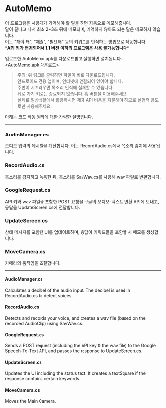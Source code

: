 # AutoMemo
이 프로그램은 사용자가 기억해야 할 말을 하면 자동으로 메모해줍니다.   
말이 끝나고 나서 최소 2~3초 뒤에 메모되며, 기억하지 않아도 되는 말은 메모하지 않습니다.   
이는 "해야 돼", "제출", "필요해" 등의 키워드를 인식하는 방법으로 작동합니다.   
\***API 키가 변경되어서 1.1 버전 이하의 프로그램은 사용 불가능합니다**\*
   
업로드한 AutoMemo.apk를 다운로드받고 실행하면 설치됩니다.   
[<AutoMemo.apk 다운로드>](https://github.com/Ryansmg/AutoMemo/raw/master/AutoMemo.apk)
> 주의: 위 링크를 클릭하면 파일이 바로 다운로드됩니다.   
> 안드로이드 전용 앱이며, 인터넷에 연결되어 있어야 합니다.   
> 주변이 시끄러우면 목소리 인식에 실패할 수 있습니다.   
> 뒤로 가기 키로는 종료되지 않습니다. 홈 버튼을 이용해주세요.   
> 실제로 일상생활에서 활용하시면 제가 API 비용을 지불해야 하므로 실험적 용도로만 사용해주세요.   
   
아래는 코드 작동 원리에 대한 간략한 설명입니다.

*****

### AudioManager.cs
오디오 입력의 데시벨을 계산합니다. 이는 RecordAudio.cs에서 목소리 감지에 사용됩니다.
### RecordAudio.cs
목소리를 감지하고 녹음한 뒤, 목소리를 SavWav.cs를 사용해 wav 파일로 변환합니다. 
### GoogleRequest.cs
API 키와 wav 파일을 포함한 POST 요청을 구글의 오디오-텍스트 변환 API에 보내고, 응답을 UpdateScreen.cs에 전달합니다.
### UpdateScreen.cs
상태 메시지를 포함한 UI를 업데이트하며, 응답이 키워드들을 포함할 시 메모를 생성합니다. 
### MoveCamera.cs
카메라의 움직임을 조절합니다.

*****

#### AudioManager.cs
Calculates a decibel of the audio input. The decibel is used in RecordAudio.cs to detect voices.
#### RecordAudio.cs
Detects and records your voice, and creates a wav file (based on the recorded AudioClip) using SavWav.cs.
#### GoogleRequest.cs
Sends a POST request (including the API key & the wav file) to the Google Speech-To-Text API, and passes the response to UpdateScreen.cs.
#### UpdateScreen.cs
Updates the UI including the status text.
It creates a textSquare if the response contains certain keywords.
#### MoveCamera.cs
Moves the Main Camera.
